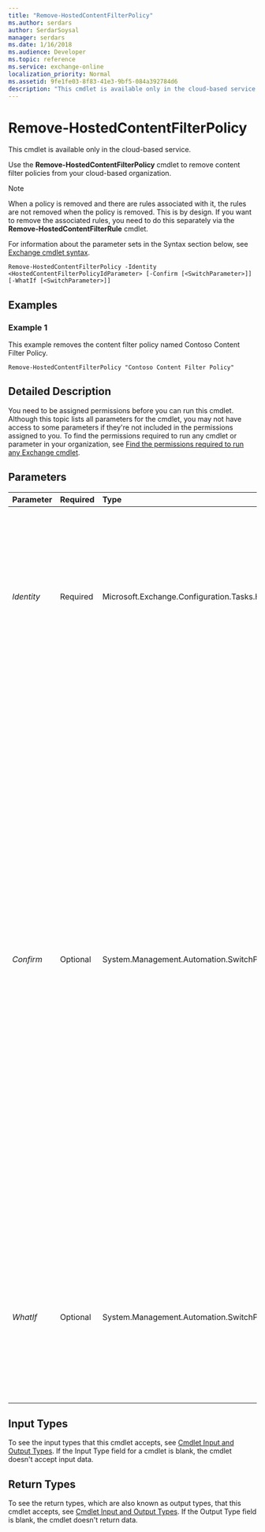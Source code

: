 ```yaml
---
title: "Remove-HostedContentFilterPolicy"
ms.author: serdars
author: SerdarSoysal
manager: serdars
ms.date: 1/16/2018
ms.audience: Developer
ms.topic: reference
ms.service: exchange-online
localization_priority: Normal
ms.assetid: 9fe1fe03-8f83-41e3-9bf5-084a392784d6
description: "This cmdlet is available only in the cloud-based service."
---
```


# Remove-HostedContentFilterPolicy

This cmdlet is available only in the cloud-based service. 
  
Use the **Remove-HostedContentFilterPolicy** cmdlet to remove content filter policies from your cloud-based organization.
  
> [!NOTE]
> When a policy is removed and there are rules associated with it, the rules are not removed when the policy is removed. This is by design. If you want to remove the associated rules, you need to do this separately via the **Remove-HostedContentFilterRule** cmdlet.
  
For information about the parameter sets in the Syntax section below, see [Exchange cmdlet syntax](https://technet.microsoft.com/library/bb123552.aspx). 
  
```
Remove-HostedContentFilterPolicy -Identity <HostedContentFilterPolicyIdParameter> [-Confirm [<SwitchParameter>]] [-WhatIf [<SwitchParameter>]]

```

## Examples
<a name="Examples"> </a>

### Example 1

This example removes the content filter policy named Contoso Content Filter Policy.
  
```
Remove-HostedContentFilterPolicy "Contoso Content Filter Policy"
```

## Detailed Description
<a name="DetailedDescription"> </a>

You need to be assigned permissions before you can run this cmdlet. Although this topic lists all parameters for the cmdlet, you may not have access to some parameters if they're not included in the permissions assigned to you. To find the permissions required to run any cmdlet or parameter in your organization, see [Find the permissions required to run any Exchange cmdlet](https://technet.microsoft.com/library/mt432940.aspx).
  
## Parameters
<a name="DetailedDescription"> </a>

|**Parameter**|**Required**|**Type**|**Description**|
|:-----|:-----|:-----|:-----|
| _Identity_ <br/> |Required  <br/> |Microsoft.Exchange.Configuration.Tasks.HostedContentFilterPolicyIdParameter  <br/> |The  _Identity_ parameter specifies the content filter policy you want to remove. You can use any value that uniquely identifies the policy, For example, you can use the name, GUID or distinguished name (DN) of the content filter policy. <br/> |
| _Confirm_ <br/> |Optional  <br/> |System.Management.Automation.SwitchParameter  <br/> | The _Confirm_ switch specifies whether to show or hide the confirmation prompt. How this switch affects the cmdlet depends on if the cmdlet requires confirmation before proceeding. <br/>  Destructive cmdlets (for example, **Remove-\*** cmdlets) have a built-in pause that forces you to acknowledge the command before proceeding. For these cmdlets, you can skip the confirmation prompt by using this exact syntax: `-Confirm:$false`.  <br/>  Most other cmdlets (for example, **New-\*** and **Set-\*** cmdlets) don't have a built-in pause. For these cmdlets, specifying the _Confirm_ switch without a value introduces a pause that forces you acknowledge the command before proceeding. <br/> |
| _WhatIf_ <br/> |Optional  <br/> |System.Management.Automation.SwitchParameter  <br/> |The  _WhatIf_ switch simulates the actions of the command. You can use this switch to view the changes that would occur without actually applying those changes. You don't need to specify a value with this switch. <br/> |
   
## Input Types
<a name="InputTypes"> </a>

To see the input types that this cmdlet accepts, see [Cmdlet Input and Output Types](http://go.microsoft.com/fwlink/p/?linkId=616387). If the Input Type field for a cmdlet is blank, the cmdlet doesn't accept input data. 
  
## Return Types
<a name="ReturnTypes"> </a>

To see the return types, which are also known as output types, that this cmdlet accepts, see [Cmdlet Input and Output Types](http://go.microsoft.com/fwlink/p/?linkId=616387). If the Output Type field is blank, the cmdlet doesn't return data. 
  

